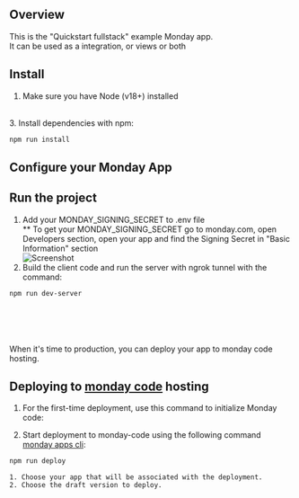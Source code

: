 ## Overview

This is the "Quickstart fullstack" example Monday app.
<br>It can be used as a integration, or views or both


## Install

1. Make sure you have Node (v18+) installed

<br>
3. Install dependencies with npm:

```bash
npm run install
```

## Configure your Monday App

## Run the project

1. Add your MONDAY_SIGNING_SECRET to .env file
   <br> \*\* To get your MONDAY_SIGNING_SECRET go to monday.com, open Developers section, open your app and find the Signing Secret in "Basic Information" section
   <br> ![Screenshot](https://dapulse-res.cloudinary.com/image/upload/f_auto,q_auto/remote_mondaycom_static/uploads/VladMystetskyi/4db4f03e-67a5-482d-893e-033db67ee09b_monday-Apps2020-05-1901-31-26.png)
2. Build the client code and run the server with ngrok tunnel with the command:

```bash
npm run dev-server
```


<br><br><br><br>
When it's time to production, you can deploy your app to monday code hosting.

## Deploying to [monday code](https://developer.monday.com/apps/docs/hosting-your-app-with-monday-code) hosting


1. For the first-time deployment, use this command to initialize Monday code:

2. Start deployment to monday-code using the following command [monday apps cli](https://github.com/mondaycom/monday-code-cli#mapps-codepush):


```bash
npm run deploy
```

    1. Choose your app that will be associated with the deployment.
    2. Choose the draft version to deploy.
